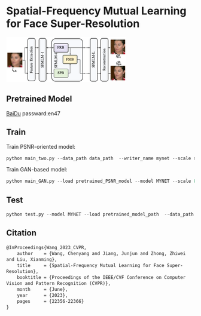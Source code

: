 # Spatial-Frequency Mutual Learning for Face Super-Resolution
![image](https://github.com/wcy-cs/SFMNet/blob/main/thum.png)

## Pretrained Model
 [BaiDu]( https://pan.baidu.com/s/123BQyzubi4C5eDVA87ucDw) passward:en47
## Train 
Train PSNR-oriented model:
```Python
python main_two.py --data_path data_path  --writer_name mynet --scale scale --model MYNET
```
Train GAN-based model:
```Python
python main_GAN.py --load pretrained_PSNR_model --model MYNET --scale 8 --data_path data_path  --writer_name mynetgan
```
## Test
```Python
python test.py --model MYNET --load pretrained_model_path  --data_path data_path --save_name name
```
## Citation 
```
@InProceedings{Wang_2023_CVPR,
    author    = {Wang, Chenyang and Jiang, Junjun and Zhong, Zhiwei and Liu, Xianming},
    title     = {Spatial-Frequency Mutual Learning for Face Super-Resolution},
    booktitle = {Proceedings of the IEEE/CVF Conference on Computer Vision and Pattern Recognition (CVPR)},
    month     = {June},
    year      = {2023},
    pages     = {22356-22366}
}
```
